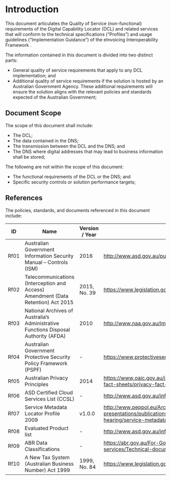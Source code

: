 ﻿
# Introduction

This document articulates the Quality of Service (non-functional) requirements of the Digital Capability Locator (DCL) and related services that will conform to the technical specifications (“Profiles”) and usage guidelines (“Implementation Guidance”) of the eInvoicing Interoperability Framework .  

The information contained in this document is divided into two distinct parts:
- General quality of service requirements that apply to any DCL implementation; and
- Additional quality of service requirements if the solution is hosted by an Australian Government Agency.  These additional requirements will ensure the solution aligns with the relevant policies and standards expected of the Australian Government;


## Document Scope

The scope of this document shall include:
- The DCL; 
- The data contained in the DNS;
- The transmission between the DCL and the DNS; and 
- The DNS where digital addresses that may lead to business information shall be stored; 

The following are not within the scope of this document:
- The functional requirements of the DCL or the DNS; and
- Specific security controls or solution performance targets;  

## References

The policies, standards, and documents referenced in this document include:

ID | Name | Version / Year | Document Location/Description
---|---|---|---
Rf01 | Australian Government Information Security Manual – Controls (ISM) | 2016 | http://www.asd.gov.au/publications/Information_Security_Manual_2016_Controls.pdf
Rf02 | Telecommunications (Interception and Access) Amendment (Data Retention) Act 2015 | 2015, No. 39 | https://www.legislation.gov.au/Details/C2015A00039
Rf03 | National Archives of Australia’s Administrative Functions Disposal Authority (AFDA) | 2010 | http://www.naa.gov.au/Images/AFDA2010-7Feb2013-revision_tcm16-44429.PDF
Rf04 | Australian Government Protective Security Policy Framework (PSPF) | - | https://www.protectivesecurity.gov.au/Pages/default.aspx
Rf05 | Australian Privacy Principles | 2014 | https://www.oaic.gov.au/images/documents/privacy/privacy-resources/privacy-fact-sheets/privacy-fact-sheet-17-australian-privacy-principles_2.pdf
Rf06 | ASD Certified Cloud Services List (CCSL) | - | http://www.asd.gov.au/infosec/irap/certified_clouds.htm
Rf07 | Service Metadata Locator Profile	2009  | v1.0.0 | http://www.peppol.eu/Archive/final-public-documents-and-presentations/publications/peppol-infrastruture-1-0-specifications-for-hearing/service-metadata-locator-sml-1.0
Rf08 | Evaluated Product list | - | http://www.asd.gov.au/infosec/epl/index.php
Rf09 | ABR Data Classifications | - | https://abr.gov.au/For-Government-agencies/Accessing-ABR-data/ABR-web-services/Technical-documentation/Business-context/
Rf10 | A New Tax System (Australian Business Number) Act 1999 | 1999, No. 84 | https://www.legislation.gov.au/Details/C2013C00016
